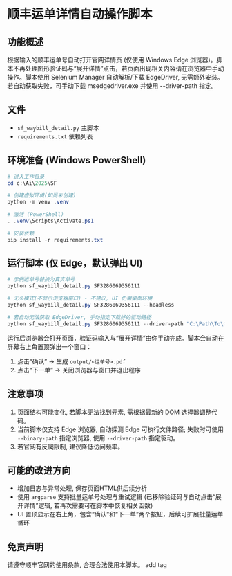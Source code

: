 # 顺丰运单详情自动操作脚本

## 功能概述
根据输入的顺丰运单号自动打开官网详情页 (仅使用 Windows Edge 浏览器)。脚本不再处理图形验证码与“展开详情”点击，若页面出现相关内容请在浏览器中手动操作。脚本使用 Selenium Manager 自动解析/下载 EdgeDriver, 无需额外安装。若自动获取失败，可手动下载 msedgedriver.exe 并使用 --driver-path 指定。

## 文件
- `sf_waybill_detail.py` 主脚本
- `requirements.txt` 依赖列表

## 环境准备 (Windows PowerShell)
```powershell
# 进入工作目录
cd c:\Ai\2025\SF

# 创建虚拟环境(如尚未创建)
python -m venv .venv

# 激活 (PowerShell)
. .venv\Scripts\Activate.ps1

# 安装依赖
pip install -r requirements.txt
```

## 运行脚本 (仅 Edge，默认弹出 UI)
```powershell
# 示例运单号替换为真实单号
python sf_waybill_detail.py SF3286069356111

# 无头模式(不显示浏览器窗口) - 不建议, UI 仍需桌面环境
python sf_waybill_detail.py SF3286069356111 --headless

# 若自动无法获取 EdgeDriver, 手动指定下载好的驱动路径
python sf_waybill_detail.py SF3286069356111 --driver-path "C:\Path\To\msedgedriver.exe"
```
运行后浏览器会打开页面，验证码输入与“展开详情”由你手动完成。脚本会自动在屏幕右上角置顶弹出一个窗口：
1. 点击“确认” -> 生成 `output/<运单号>.pdf`
2. 点击“下一单” -> 关闭浏览器与窗口并退出程序

## 注意事项
1. 页面结构可能变化, 若脚本无法找到元素, 需根据最新的 DOM 选择器调整代码。
2. 当前脚本仅支持 Edge 浏览器, 自动探测 Edge 可执行文件路径; 失败时可使用 `--binary-path` 指定浏览器, 使用 `--driver-path` 指定驱动。
3. 若官网有反爬限制, 建议降低访问频率。

## 可能的改进方向
- 增加日志与异常处理, 保存页面HTML供后续分析
- 使用 `argparse` 支持批量运单号处理与重试逻辑
  (已移除验证码与自动点击“展开详情”逻辑, 若再次需要可在脚本中恢复相关函数)
- UI 置顶显示在右上角，包含“确认”和“下一单”两个按钮，后续可扩展批量运单循环

## 免责声明
请遵守顺丰官网的使用条款, 合理合法使用本脚本。
add tag
